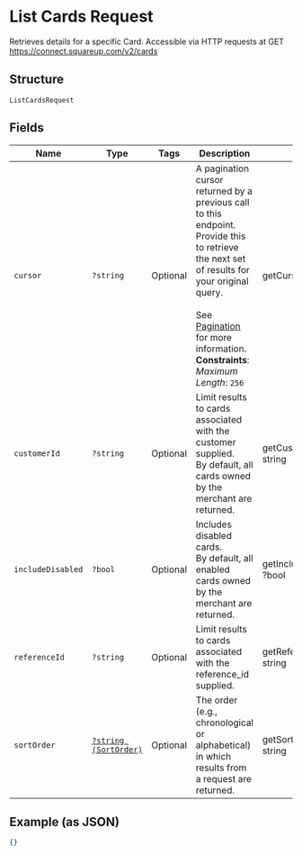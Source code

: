 
# List Cards Request

Retrieves details for a specific Card. Accessible via
HTTP requests at GET https://connect.squareup.com/v2/cards

## Structure

`ListCardsRequest`

## Fields

| Name | Type | Tags | Description | Getter | Setter |
|  --- | --- | --- | --- | --- | --- |
| `cursor` | `?string` | Optional | A pagination cursor returned by a previous call to this endpoint.<br>Provide this to retrieve the next set of results for your original query.<br><br>See [Pagination](https://developer.squareup.com/docs/basics/api101/pagination) for more information.<br>**Constraints**: *Maximum Length*: `256` | getCursor(): ?string | setCursor(?string cursor): void |
| `customerId` | `?string` | Optional | Limit results to cards associated with the customer supplied.<br>By default, all cards owned by the merchant are returned. | getCustomerId(): ?string | setCustomerId(?string customerId): void |
| `includeDisabled` | `?bool` | Optional | Includes disabled cards.<br>By default, all enabled cards owned by the merchant are returned. | getIncludeDisabled(): ?bool | setIncludeDisabled(?bool includeDisabled): void |
| `referenceId` | `?string` | Optional | Limit results to cards associated with the reference_id supplied. | getReferenceId(): ?string | setReferenceId(?string referenceId): void |
| `sortOrder` | [`?string (SortOrder)`](../../doc/models/sort-order.md) | Optional | The order (e.g., chronological or alphabetical) in which results from a request are returned. | getSortOrder(): ?string | setSortOrder(?string sortOrder): void |

## Example (as JSON)

```json
{}
```

